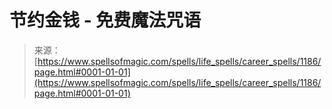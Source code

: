 <!--yml

category: 未分类

date: 2024-06-12 18:34:04

-->

# 节约金钱 - 免费魔法咒语

> 来源：[https://www.spellsofmagic.com/spells/life_spells/career_spells/1186/page.html#0001-01-01](https://www.spellsofmagic.com/spells/life_spells/career_spells/1186/page.html#0001-01-01)
